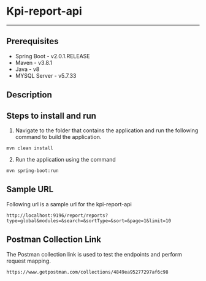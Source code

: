 # Kpi-report-api
***
## Prerequisites
* Spring Boot - v2.0.1.RELEASE
* Maven - v3.8.1
* Java - v8
* MYSQL Server - v5.7.33

## Description
## Steps to install and run
1. Navigate to the folder that contains the application and run the following command to build the application.
````
mvn clean install
````
2. Run the application using the command
````
mvn spring-boot:run
````
## Sample URL
Following url is a sample url for the kpi-report-api
````
http://localhost:9196/report/reports?type=global&modules=&search=&sortType=&sort=&page=1&limit=10
````
## Postman Collection Link
The Postman collection link is used to test the endpoints and perform request mapping.
````
https://www.getpostman.com/collections/4849ea95277297af6c98
````
